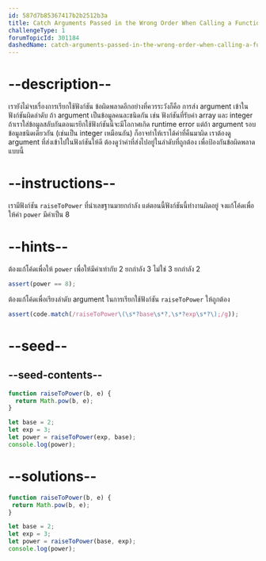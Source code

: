```yaml
---
id: 587d7b85367417b2b2512b3a
title: Catch Arguments Passed in the Wrong Order When Calling a Function
challengeType: 1
forumTopicId: 301184
dashedName: catch-arguments-passed-in-the-wrong-order-when-calling-a-function
---
```


# --description--

เรายังไม่จบเรื่องการเรียกใช้ฟังก์ชัน ข้อผิดพลาดอีกอย่างที่ควรระวังก็คือ การส่ง argument เข้าในฟังก์ชันผิดลำดับ 
ถ้า argument เป็นข้อมูลคนละชนิดกัน เช่น ฟังก์ชันที่รับค่า array และ integer ถ้าเราใส่ข้อมูลสลับกันตอนเรยีกใช้ฟังก์ชันนี้จะมีโอกาศเกิด runtime error 
แต่ถ้า argument รอบข้อมูลชนิดเดียวกัน (เช่นเป็น integer เหมือนกัน) ก็อาจทำให้เราได้ค่าที่คืนมาผิด เราต้องดู argument ที่ส่งเข้าไปในฟังก์ชันให้ดี ต้องดูว่าค่าที่ส่งไปอยู่ในลำดับที่ถูกต้อง เพื่อป้องกันข้อผิดพลาดแบบนี้

# --instructions--

เรามีฟังก์ชัน `raiseToPower` ที่นำเลขฐานมายกกำลัง แต่ตอนนี้ฟังก์ชันนี้ทำงานผิดอยู่ จงแก้โค้ดเพื่อให้ค่า `power` มีค่าเป็น 8

# --hints--

ต้องแก้โค้ดเพื่อให้ `power` เพื่อให้มีค่าเท่ากับ 2 ยกกำลัง 3 ไม่ใช่ 3 ยกกำลัง 2

```js
assert(power == 8);
```

ต้องแก้โค้ดเพื่อเรียงลำดับ argument ในการเรียกใช้ฟังก์ชัน `raiseToPower` ให้ถูกต้อง

```js
assert(code.match(/raiseToPower\(\s*?base\s*?,\s*?exp\s*?\);/g));
```

# --seed--

## --seed-contents--

```js
function raiseToPower(b, e) {
  return Math.pow(b, e);
}

let base = 2;
let exp = 3;
let power = raiseToPower(exp, base);
console.log(power);
```

# --solutions--

```js
function raiseToPower(b, e) {
 return Math.pow(b, e);
}

let base = 2;
let exp = 3;
let power = raiseToPower(base, exp);
console.log(power);
```
